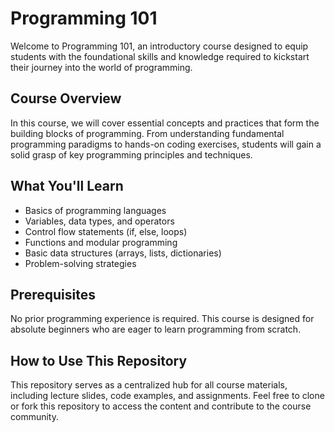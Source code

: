 # Programming 101

Welcome to Programming 101, an introductory course designed to equip students with the foundational skills and knowledge required to kickstart their journey into the world of programming.

## Course Overview
In this course, we will cover essential concepts and practices that form the building blocks of programming. From understanding fundamental programming paradigms to hands-on coding exercises, students will gain a solid grasp of key programming principles and techniques.

## What You'll Learn
- Basics of programming languages
- Variables, data types, and operators
- Control flow statements (if, else, loops)
- Functions and modular programming
- Basic data structures (arrays, lists, dictionaries)
- Problem-solving strategies

## Prerequisites
No prior programming experience is required. This course is designed for absolute beginners who are eager to learn programming from scratch.

## How to Use This Repository
This repository serves as a centralized hub for all course materials, including lecture slides, code examples, and assignments. Feel free to clone or fork this repository to access the content and contribute to the course community.
